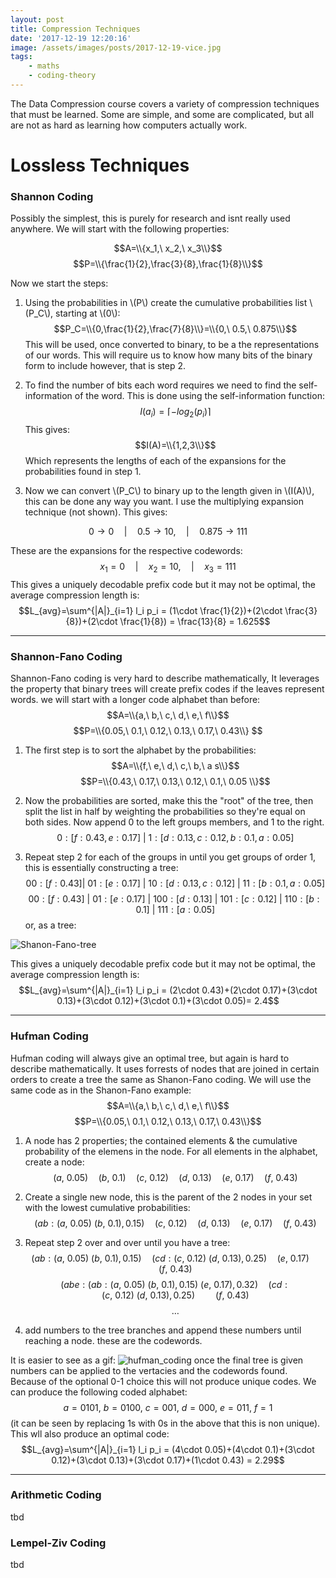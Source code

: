 ```yaml
---
layout: post
title: Compression Techniques
date: '2017-12-19 12:20:16'
image: /assets/images/posts/2017-12-19-vice.jpg
tags:
    - maths
    - coding-theory
---
```


The Data Compression course covers a variety of compression techniques that must be learned. Some are simple, and some are complicated, but all are not as hard as learning how computers actually work.

# Lossless Techniques

### Shannon Coding

Possibly the simplest, this is purely for research and isnt really used anywhere. We will start with the following properties:

$$A=\\{x_1,\ x_2,\ x_3\\}$$
$$P=\\{\frac{1}{2},\frac{3}{8},\frac{1}{8}\\}$$

Now we start the steps:

1.  Using the probabilities in \\(P\\) create the cumulative probabilities list \\(P_C\\), starting at \\(0\\):
    $$P_C=\\{0,\frac{1}{2},\frac{7}{8}\\}=\\{0,\ 0.5,\ 0.875\\}$$
    This will be used, once converted to binary, to be a the representations of our words. This will require us to know how many bits of the binary form to include however, that is step 2.

2.  To find the number of bits each word requires we need to find the self-information of the word. This is done using the self-information function:
    $$I(a_i) = \lceil-log_2(p_i)\rceil$$
    This gives:
    $$I(A)=\\{1,2,3\\}$$
    Which represents the lengths of each of the expansions for the probabilities found in step 1.

3.  Now we can convert \\(P_C\\) to binary up to the length given in \\(I(A)\\), this can be done any way you want. I use the multiplying expansion technique (not shown). This gives:

$$0\rightarrow 0\quad | \quad 0.5\rightarrow 10,\quad | \quad 0.875\rightarrow 111$$

These are the expansions for the respective codewords:
$$x_1=0\quad | \quad x_2=10,\quad | \quad x_3=111$$
This gives a uniquely decodable prefix code but it may not be optimal, the average compression length is:
$$L_{avg}=\sum^{|A|}_{i=1} l_i p_i = (1\cdot \frac{1}{2})+(2\cdot \frac{3}{8})+(2\cdot \frac{1}{8}) = \frac{13}{8} = 1.625$$

---

### Shannon-Fano Coding

Shannon-Fano coding is very hard to describe mathematically, It leverages the property that binary trees will create prefix codes if the leaves represent words. we will start with a longer code alphabet than before:
$$A=\\{a,\ b,\ c,\ d,\ e,\ f\\}$$
$$P=\\{0.05,\ 0.1,\ 0.12,\ 0.13,\ 0.17,\ 0.43\\} $$

1.  The first step is to sort the alphabet by the probabilities:
    $$A=\\{f,\ e,\ d,\ c,\ b,\ a s\\}$$
    $$P=\\{0.43,\ 0.17,\ 0.13,\ 0.12,\ 0.1,\ 0.05 \\}$$

2.  Now the probabilities are sorted, make this the "root" of the tree, then split the list in half by weighting the probabilities so they're equal on both sides. Now append 0 to the left groups members, and 1 to the right.
    $$0:[f:0.43,e:0.17]\ |\  1:[d:0.13,c:0.12,b:0.1,a:0.05]$$

3.  Repeat step 2 for each of the groups in until you get groups of order 1, this is essentially constructing a tree:
    $$00:[f:0.43] |\  01:[e:0.17]\ |\  10:[d:0.13,c:0.12]\ |\  11:[b:0.1,a:0.05]$$
    $$00:[f:0.43]\ |\  01:[e:0.17]\ |\  100:[d:0.13]\ |\  101:[c:0.12]\ |\  110:[b:0.1]\ |\  111:[a:0.05]$$
    or, as a tree:

![Shanon-Fano-tree](../assets/img/content/2017/12/Shanon-Fano-tree.svg)

This gives a uniquely decodable prefix code but it may not be optimal, the average compression length is:
$$L_{avg}=\sum^{|A|}_{i=1} l_i p_i = (2\cdot 0.43)+(2\cdot 0.17)+(3\cdot 0.13)+(3\cdot 0.12)+(3\cdot 0.1)+(3\cdot 0.05)= 2.4$$

---

### Hufman Coding

Hufman coding will always give an optimal tree, but again is hard to describe mathematically. It uses forrests of nodes that are joined in certain orders to create a tree the same as Shanon-Fano coding. We will use the same code as in the Shanon-Fano example:
$$A=\\{a,\ b,\ c,\ d,\ e,\ f\\}$$
$$P=\\{0.05,\ 0.1,\ 0.12,\ 0.13,\ 0.17,\ 0.43\\}$$

1.  A node has 2 properties; the contained elements & the cumulative probability of the elemens in the node. For all elements in the alphabet, create a node:
    $$(a,\ 0.05)\quad (b,\ 0.1)\quad (c,\ 0.12)\quad (d,\ 0.13)\quad (e,\ 0.17)\quad (f,\ 0.43)$$

2.  Create a single new node, this is the parent of the 2 nodes in your set with the lowest cumulative probabilities:
    $$(ab:(a,\ 0.05)\ (b,\ 0.1),0.15)\quad (c,\ 0.12)\quad (d,\ 0.13)\quad (e,\ 0.17)\quad (f,\ 0.43)$$

3.  Repeat step 2 over and over until you have a tree:
    $$(ab:(a,\ 0.05)\ (b,\ 0.1),0.15)\quad (cd:(c,\ 0.12)\ (d,\ 0.13),0.25)\quad (e,\ 0.17)\quad (f,\ 0.43)$$
    $$(abe:(ab:(a,\ 0.05)\ (b,\ 0.1),0.15)\ (e,\ 0.17),0.32)\quad (cd:(c,\ 0.12)\ (d,\ 0.13),0.25)\quad \quad (f,\ 0.43)$$
    $$\ldots$$

4.  add numbers to the tree branches and append these numbers until reaching a node. these are the codewords.

It is easier to see as a gif:
![hufman_coding](../assets/img/content/2017/12/hufman_coding.gif)
once the final tree is given numbers can be applied to the vertacies and the codewords found. Because of the optional 0-1 choice this will not produce unique codes. We can produce the following coded alphabet:
$$a=0101,\ b=0100,\ c=001,\ d=000,\ e=011,\ f=1$$
(it can be seen by replacing 1s with 0s in the above that this is non unique). This wll also produce an optimal code:
$$L_{avg}=\sum^{|A|}_{i=1} l_i p_i = (4\cdot 0.05)+(4\cdot 0.1)+(3\cdot 0.12)+(3\cdot 0.13)+(3\cdot 0.17)+(1\cdot 0.43) = 2.29$$

---

### Arithmetic Coding

tbd

### Lempel-Ziv Coding

tbd
